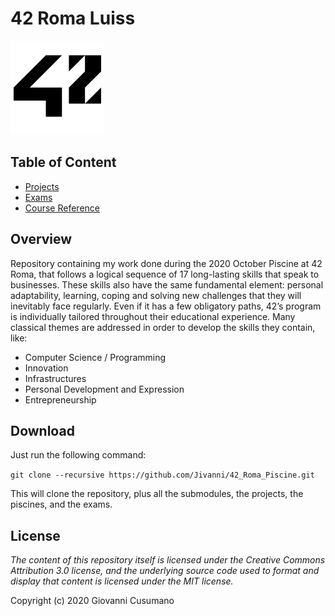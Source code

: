 # 42 Roma Luiss

![42 Logo](resources/42-logo.png)

## Table of Content

* [Projects](projects/)
* [Exams](exams_material/)
* [Course Reference](reference/)

## Overview

Repository containing my work done during the 2020 October Piscine at 42 Roma, that follows a logical sequence of
17 long-lasting skills that speak to businesses. These skills also have the same
fundamental element: personal adaptability, learning, coping and solving new
challenges that they will inevitably face regularly. Even if it has a few
obligatory paths, 42’s program is individually tailored throughout their
educational experience. Many classical themes are addressed in order to develop
the skills they contain, like:

* Computer Science / Programming
* Innovation
* Infrastructures
* Personal Development and Expression
* Entrepreneurship

## Download

Just run the following command:

`git clone --recursive https://github.com/Jivanni/42_Roma_Piscine.git`

This will clone the repository, plus all the submodules,
the projects, the piscines, and the exams.

## License

*The content of this repository itself is licensed under the Creative Commons
Attribution 3.0 license, and the underlying source code used to format and
display that content is licensed under the MIT license.*

Copyright (c) 2020 Giovanni Cusumano
